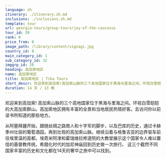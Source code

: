 ```yaml
---
language: zh
itinerary: ./itinerary.zh.md
inclusions: ./inclusions.zh.md
template: tour
url: georgia-tours/group-tours/joy-of-the-caucasus
tour_id: 39
rank: 0
price_from: 0
image_path: /library/content/signagi.jpg
country_id: 0
main_category_id: 1
sub_category_id: 32
imggrp_id: 26
heading: 高加索地区
name: 高加索地区
title: 高加索地区 | Tika Tours
short_descr: 欢迎来到高加索!高加索山脉的三个高地国家位于黑海与里海之间。环视白雪皑皑的大高加索群山。高加索地区拥有丰富的全景和当地居民热情好客。
duration: 14 天 / 13 晚
---
```


欢迎来到高加索! 高加索山脉的三个高地国家位于黑海与里海之间。环视白雪皑皑的大高加索群山。高加索地区拥有丰富的全景和当地居民热情好客。去访问你以前读书所知道的那些地方。

从阿塞拜疆开始，跟随丝绸之路商人和十字军的脚步，以及巴库的历史，通过卡赫季州壮丽的葡萄酒园，再到壮观的高加索山脉。继续沿着与格鲁吉亚的边界驱车前往埃里温的首都。埃奇米阿津和霍瑞维拉修道院的大教堂展示这个国家令人难以置信的基督教传统。希腊化时代的加尼神庙回到历史做一次旅行。
这三个截然不同国家丰富的历史和文化都在14天的奢华之旅中可以找到。

